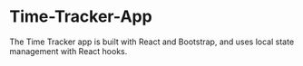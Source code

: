 # Time-Tracker-App
The Time Tracker app is built with React and Bootstrap, and uses local state management with React hooks.
